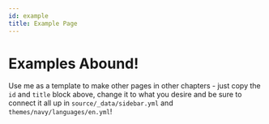 ```yaml
---
id: example
title: Example Page
---
```


# Examples Abound!

Use me as a template to make other pages in other chapters - just copy the `id` and `title` block above, change it to what you desire and be sure to connect it all up in `source/_data/sidebar.yml` and `themes/navy/languages/en.yml`!